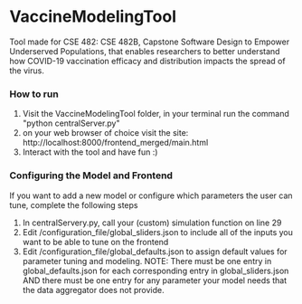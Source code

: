 # VaccineModelingTool
Tool made for CSE 482: CSE 482B, Capstone Software Design to Empower Underserved Populations, that enables researchers to better understand how COVID-19 vaccination efficacy and distribution impacts the spread of the virus.

### How to run
1. Visit the VaccineModelingTool folder, in your terminal run the command "python centralServer.py"
2. on your web browser of choice visit the site: http://localhost:8000/frontend_merged/main.html
3. Interact with the tool and have fun :)

### Configuring the Model and Frontend
If you want to add a new model or configure which parameters the user can tune, complete the following steps
1. In centralServery.py, call your (custom) simulation function on line 29
2. Edit /configuration_file/global_sliders.json to include all of the inputs you want to be able to tune on the frontend
3. Edit /configuration_file/global_defaults.json to assign default values for parameter tuning and modeling. NOTE: There must be one entry in global_defaults.json for each corresponding entry in global_sliders.json AND there must be one entry for any parameter your model needs that the data aggregator does not provide. 
